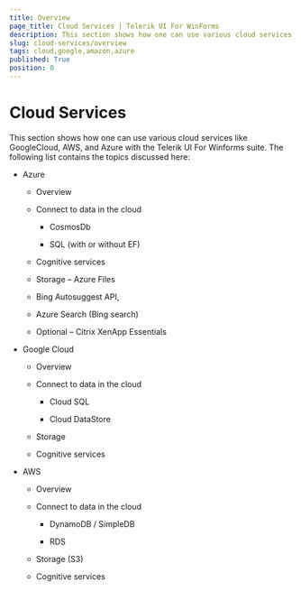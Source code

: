 ```yaml
---
title: Overview 
page_title: Cloud Services | Telerik UI For WinForms
description: This section shows how one can use various cloud services like GoogleCloud, AWS, and Azure with the Telerik UI For Winforms suite.
slug: cloud-services/overview
tags: cloud,google,amazon,azure
published: True
position: 0
---
```


# Cloud Services

This section shows how one can use various cloud services like GoogleCloud, AWS, and Azure with the Telerik UI For Winforms suite. The following list contains the topics discussed here:
 
* Azure

    * Overview  

    * Connect to data in the cloud

         * CosmosDb

         * SQL (with or without EF)

    * Cognitive services  

    * Storage – Azure Files

    * Bing Autosuggest API,

    * Azure Search (Bing search)

    * Optional – Citrix XenApp Essentials

* Google Cloud

    * Overview

    * Connect to data in the cloud

        * Cloud SQL

        * Cloud DataStore

    * Storage

    * Cognitive services 

* AWS

    * Overview

    * Connect to data in the cloud

        * DynamoDB / SimpleDB

        * RDS

    * Storage (S3)

    * Cognitive services



